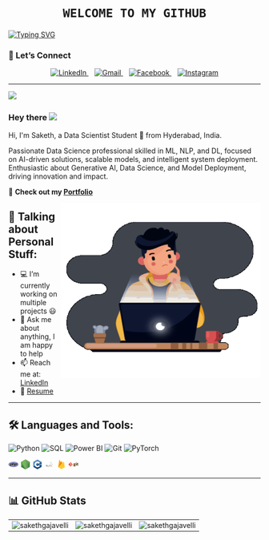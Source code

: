<h1 align="center"><code> WELCOME TO MY GITHUB </code></h1>

<a href="https://git.io/typing-svg"><img src="https://readme-typing-svg.herokuapp.com?font=Montserrat&weight=700&size=28&duration=1000&pause=500&color=E6E6FA&background=0A0A2310¢er=true&vCenter=true&width=480&lines=Crafting+Data+Excellence;I'm+Saketh,+Data+Architect;Unveiling+Insights+with+Precision;Explore+My+Visionary+Dashboards;Discover+My+Groundbreaking+Projects" alt="Typing SVG" /></a>
### 🌟 Let’s Connect  

<p align="center">
  <a href="https://www.linkedin.com/in/saketh-gajavelli-6aa55b303/" target="_blank">
    <img src="https://upload.wikimedia.org/wikipedia/commons/c/ca/LinkedIn_logo_initials.png" alt="LinkedIn" width="40px">
  </a>
  &nbsp;&nbsp;
  <a href="mailto:sakethmunna220@gmail.com">
    <img src="https://www.vectorlogo.zone/logos/gmail/gmail-icon.svg" alt="Gmail" width="40px">
  </a>
  &nbsp;&nbsp;
  <a href="https://www.facebook.com/SakethMunna007/">
    <img src="https://www.vectorlogo.zone/logos/facebook/facebook-icon.svg" alt="Facebook" width="40px">
  </a>
  &nbsp;&nbsp;
  <a href="https://www.instagram.com/saketh_007_" target="_blank">
    <img src="https://upload.wikimedia.org/wikipedia/commons/a/a5/Instagram_icon.png" alt="Instagram" width="40px">
  </a>
</p>

---

![](https://visitor-badge.glitch.me/badge?page_id=sakethgajavelli.SakethGajavelli)
### Hey there <img src="https://media.giphy.com/media/hvRJCLFzcasrR4ia7z/giphy.gif" width="25px">  
Hi, I'm Saketh, a Data Scientist Student  🚀 from Hyderabad, India. 

Passionate Data Science professional skilled in ML, NLP, and DL, focused on AI-driven solutions, scalable models, and intelligent system deployment. Enthusiastic about Generative AI, Data Science, and Model Deployment, driving innovation and impact.

🔗 **Check out my [Portfolio](https://sakethgajavelli.github.io/My-Portfolio)**  

<img align="right" alt="GIF" src="https://github.com/SakethGajavelli/SakethGajavelli/blob/main/code.gif/thinking.gif?raw=true" width="400" height="350" />

## &#128205; Talking about Personal Stuff:

- 💻 I’m currently working on multiple projects 😃  
- 💬 Ask me about anything, I am happy to help  
- 📫 Reach me at: [LinkedIn](https://www.linkedin.com/in/saketh-gajavelli-6aa55b303/)  
- 📝 [Resume](https://drive.google.com/file/d/1H4eiJy67Vq8dyo4pt39Qf06Qiis1SWn1/view?usp=sharing)  

---

## &#128736; Languages and Tools:
![Python](https://img.shields.io/badge/-Python-3776AB?style=flat&logo=python&logoColor=white)
![SQL](https://img.shields.io/badge/-SQL-4479A1?style=flat&logo=mysql&logoColor=white)
![Power BI](https://img.shields.io/badge/-PowerBI-F2C811?style=flat&logo=powerbi&logoColor=black)
![Git](https://img.shields.io/badge/-Git-F05032?style=flat&logo=git&logoColor=white)
![PyTorch](https://img.shields.io/badge/-PyTorch-EE4C2C?style=flat&logo=pytorch&logoColor=white)

<code><img height="20" src="https://raw.githubusercontent.com/github/explore/80688e429a7d4ef2fca1e82350fe8e3517d3494d/topics/php/php.png"></code>
<code><img height="20" src="https://raw.githubusercontent.com/github/explore/80688e429a7d4ef2fca1e82350fe8e3517d3494d/topics/nodejs/nodejs.png"></code>
<code><img height="20" src="https://raw.githubusercontent.com/github/explore/80688e429a7d4ef2fca1e82350fe8e3517d3494d/topics/cpp/cpp.png"></code>
<code><img height="20" src="https://raw.githubusercontent.com/github/explore/80688e429a7d4ef2fca1e82350fe8e3517d3494d/topics/mysql/mysql.png"></code>
<code><img height="20" src="https://raw.githubusercontent.com/github/explore/80688e429a7d4ef2fca1e82350fe8e3517d3494d/topics/firebase/firebase.png"></code>
<code><img height="20" src="https://raw.githubusercontent.com/github/explore/80688e429a7d4ef2fca1e82350fe8e3517d3494d/topics/git/git.png"></code>

---

## 📊 GitHub Stats  

<div align="center">
  
<table>
  <tr>
    <td><img src="https://github-readme-stats.vercel.app/api?username=sakethgajavelli&show_icons=true&theme=gotham" alt="sakethgajavelli"/></td>
    <td><img src="https://github-readme-stats.vercel.app/api/top-langs?username=sakethgajavelli&show_icons=true&locale=en&layout=compact&theme=gotham" alt="sakethgajavelli"/></td>
    <td><img src="https://github-readme-streak-stats.herokuapp.com/?user=sakethgajavelli&theme=radical" alt="sakethgajavelli" /></td>
  </tr>
</table>

</div>
